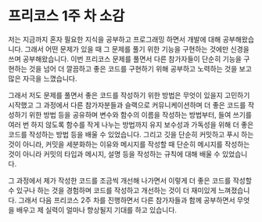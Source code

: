 

# 프리코스 1주 차 소감


저는 지금까지 혼자 필요한 지식을 공부하고 프로그래밍 하면서 개발에 대해 공부해왔습니다. 그래서 어떤 문제가 있을 때
그 문제를 풀기 위한 기능을 구현하는 것에만 신경을 쓰며 공부해왔습니다. 이번 프리코스 문제를 풀면서 다른 참가자들이
단순히 기능을 구현하는 것을 넘어 더 깔끔하고 좋은 코드를 구현하기 위해 공부하고 노력하는 것을 보고 많은 자극을 느꼈습니다.


그래서 저도 문제를 풀면서 좋은 코드를 작성하기 위한 방법은 무엇이 있을지 고민하기 시작했고 그 과정에서 다른 참가자분들과
슬랙으로 커뮤니케이션하며 더 좋은 코드를 작성하기 위한 방법 등을 공유하며 변수와 함수의 이름을 작성하는 방법부터,
들여 쓰기를 여러 번 하지 않도록 함수를 작게 나누는 방법까지 유지 보수성과 가독성을 위해 더 좋은 코드를 작성하는 방법 등을
배울 수 있었습니다. 그리고 깃을 단순히 커밋하고 푸시 하는 것이 아니라, 커밋을 세분화하는 이유와 메시지를 작성할 때 단순히
메시지를 작성하는 것이 아니라 커밋의 타입과 메시지, 설명 등을 작성하는 규칙에 대해 배울 수 있었습니다.


그 과정에서 제가 작성한 코드를 조금씩 개선해 나가면서 이렇게 더 좋은 코드를 작성할 수 있구나 하는 것을 경험하며 코드를
작성하고 개선하는 것이 더 재미있게 느껴졌습니다. 그래서 다음 프리코스 2주 차를 진행하면서 다른 참가자들과 함께 공부하면서
무엇을 배우고 제 실력이 얼마나 향상될지 기대를 하고 있습니다.